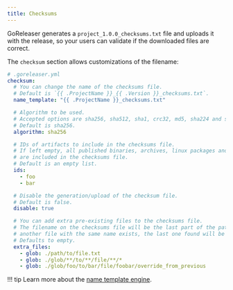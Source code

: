 ```yaml
---
title: Checksums
---
```


GoReleaser generates a `project_1.0.0_checksums.txt` file and uploads it with the
release, so your users can validate if the downloaded files are correct.

The `checksum` section allows customizations of the filename:

```yaml
# .goreleaser.yml
checksum:
  # You can change the name of the checksums file.
  # Default is `{{ .ProjectName }}_{{ .Version }}_checksums.txt`.
  name_template: "{{ .ProjectName }}_checksums.txt"

  # Algorithm to be used.
  # Accepted options are sha256, sha512, sha1, crc32, md5, sha224 and sha384.
  # Default is sha256.
  algorithm: sha256

  # IDs of artifacts to include in the checksums file.
  # If left empty, all published binaries, archives, linux packages and source archives
  # are included in the checksums file.
  # Default is an empty list.
  ids:
    - foo
    - bar

  # Disable the generation/upload of the checksum file.
  # Default is false.
  disable: true

  # You can add extra pre-existing files to the checksums file.
  # The filename on the checksums file will be the last part of the path (base). If
  # another file with the same name exists, the last one found will be used.
  # Defaults to empty.
  extra_files:
    - glob: ./path/to/file.txt
    - glob: ./glob/**/to/**/file/**/*
    - glob: ./glob/foo/to/bar/file/foobar/override_from_previous
```

!!! tip
    Learn more about the [name template engine](/customization/templates/).
